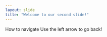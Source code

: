 ```yaml
---
layout: slide
title: "Welcome to our second slide!"
---
```

How to navigate
Use the left arrow to go back!
